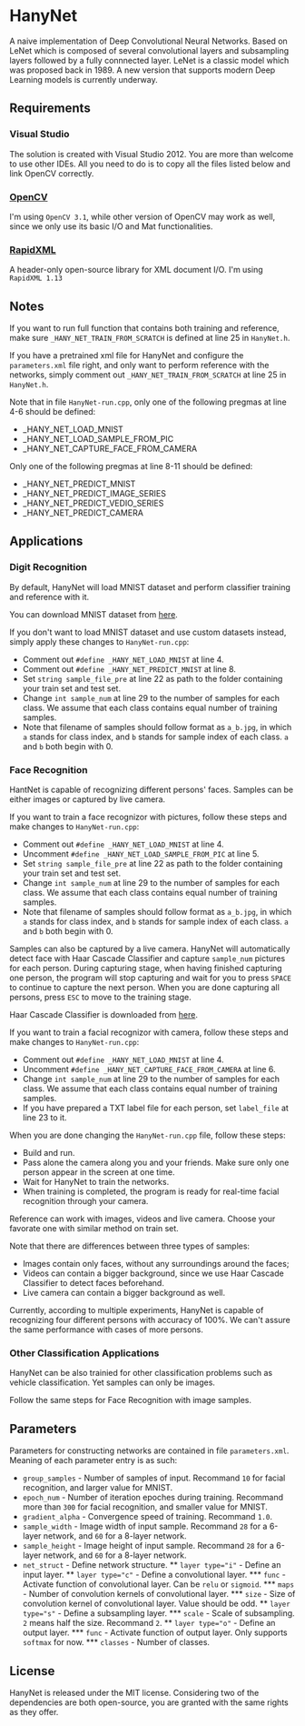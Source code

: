 # HanyNet

A naive implementation of Deep Convolutional Neural Networks.
Based on LeNet which is composed of several convolutional layers and subsampling layers followed by a fully connnected layer.
LeNet is a classic model which was proposed back in 1989.
A new version that supports modern Deep Learning models is currently underway.

## Requirements

### Visual Studio
The solution is created with Visual Studio 2012. You are more than welcome to use other IDEs. All you need to do is to copy all the files listed below and link OpenCV correctly.

### [OpenCV](http://opencv.org/downloads.html)
I'm using `OpenCV 3.1`, while other version of OpenCV may work as well, since we only use its basic I/O and Mat functionalities.

### [RapidXML](http://rapidxml.sourceforge.net/)
A header-only open-source library for XML document I/O. I'm using `RapidXML 1.13`

## Notes
If you want to run full function that contains both training and reference, make sure `_HANY_NET_TRAIN_FROM_SCRATCH` is defined at line 25 in `HanyNet.h`.

If you have a pretrained xml file for HanyNet and configure the `parameters.xml` file right, and only want to perform reference with the networks, simply comment out `_HANY_NET_TRAIN_FROM_SCRATCH` at line 25 in `HanyNet.h`.

Note that in file `HanyNet-run.cpp`, only one of the following pregmas at line 4-6 should be defined:
* _HANY_NET_LOAD_MNIST
* _HANY_NET_LOAD_SAMPLE_FROM_PIC
* _HANY_NET_CAPTURE_FACE_FROM_CAMERA

Only one of the following pregmas at line 8-11 should be defined:
* _HANY_NET_PREDICT_MNIST
* _HANY_NET_PREDICT_IMAGE_SERIES
* _HANY_NET_PREDICT_VEDIO_SERIES
* _HANY_NET_PREDICT_CAMERA

## Applications
### Digit Recognition
By default, HanyNet will load MNIST dataset and perform classifier training and reference with it.

You can download MNIST dataset from [here](http://yann.lecun.com/exdb/mnist/).

If you don't want to load MNIST dataset and use custom datasets instead, simply apply these changes to `HanyNet-run.cpp`:
* Comment out `#define _HANY_NET_LOAD_MNIST` at line 4.
* Comment out `#define _HANY_NET_PREDICT_MNIST` at line 8.
* Set `string sample_file_pre` at line 22 as path to the folder containing your train set and test set.
* Change `int sample_num` at line 29 to the number of samples for each class. We assume that each class contains equal number of training samples.
* Note that filename of samples should follow format as `a_b.jpg`, in which `a` stands for class index, and `b` stands for sample index of each class. `a` and `b` both begin with 0.

### Face Recognition
HantNet is capable of recognizing different persons' faces. Samples can be either images or captured by live camera.

If you want to train a face recognizor with pictures, follow these steps and make changes to `HanyNet-run.cpp`:
* Comment out `#define _HANY_NET_LOAD_MNIST` at line 4.
* Uncomment `#define _HANY_NET_LOAD_SAMPLE_FROM_PIC` at line 5.
* Set `string sample_file_pre` at line 22 as path to the folder containing your train set and test set.
* Change `int sample_num` at line 29 to the number of samples for each class. We assume that each class contains equal number of training samples.
* Note that filename of samples should follow format as `a_b.jpg`, in which `a` stands for class index, and `b` stands for sample index of each class. `a` and `b` both begin with 0.

Samples can also be captured by a live camera. HanyNet will automatically detect face with Haar Cascade Classifier and capture `sample_num` pictures for each person. During capturing stage, when having finished capturing one person, the program will stop capturing and wait for you to press `SPACE` to continue to capture the next person. When you are done capturing all persons, press `ESC` to move to the training stage.

Haar Cascade Classifier is downloaded from [here](https://github.com/Itseez/opencv/blob/master/data/haarcascades/haarcascade_frontalface_alt2.xml).

If you want to train a facial recognizor with camera, follow these steps and make changes to `HanyNet-run.cpp`:
* Comment out `#define _HANY_NET_LOAD_MNIST` at line 4.
* Uncomment `#define _HANY_NET_CAPTURE_FACE_FROM_CAMERA` at line 6.
* Change `int sample_num` at line 29 to the number of samples for each class. We assume that each class contains equal number of training samples.
* If you have prepared a TXT label file for each person, set `label_file` at line 23 to it.

When you are done changing the `HanyNet-run.cpp` file, follow these steps:
* Build and run.
* Pass alone the camera along you and your friends. Make sure only one person appear in the screen at one time.
* Wait for HanyNet to train the networks.
* When training is completed, the program is ready for real-time facial recognition through your camera.

Reference can work with images, videos and live camera. Choose your favorate one with similar method on train set.

Note that there are differences between three types of samples:
* Images contain only faces, without any surroundings around the faces;
* Videos can contain a bigger background, since we use Haar Cascade Classifier to detect faces beforehand.
* Live camera can contain a bigger background as well.

Currently, according to multiple experiments, HanyNet is capable of recognizing four different persons with accuracy of 100%. We can't assure the same performance with cases of more persons.

### Other Classification Applications
HanyNet can be also trainied for other classification problems such as vehicle classification. Yet samples can only be images.

Follow the same steps for Face Recognition with image samples.

## Parameters
Parameters for constructing networks are contained in file `parameters.xml`. Meaning of each parameter entry is as such:
* `group_samples` - Number of samples of input. Recommand `10` for facial recognition, and larger value for MNIST.
* `epoch_num` - Number of iteration epoches during training. Recommand more than `300` for facial recognition, and smaller value for MNIST.
* `gradient_alpha` - Convergence speed of training. Recommand `1.0`.
* `sample_width` - Image width of input sample. Recommand `28` for a 6-layer network, and `60` for a 8-layer network.
* `sample_height` - Image height of input sample. Recommand `28` for a 6-layer network, and `60` for a 8-layer network.
* `net_struct` - Define network structure.
** `layer type="i"` - Define an input layer.
** `layer type="c"` - Define a convolutional layer.
*** `func` - Activate function of convolutional layer. Can be `relu` or `sigmoid`.
*** `maps` - Number of convolution kernels of convolutional layer.
*** `size` - Size of convolution kernel of convolutional layer.	Value should be odd.
** `layer type="s"` - Define a subsampling layer.
*** `scale` - Scale of subsampling. `2` means half the size. Recommand `2`.
** `layer type="o"` - Define an output layer.
*** `func` - Activate function of output layer. Only supports `softmax` for now.
*** `classes` - Number of classes.

## License

HanyNet is released under the MIT license. Considering two of the dependencies are both open-source, you are granted with the same rights as they offer.
